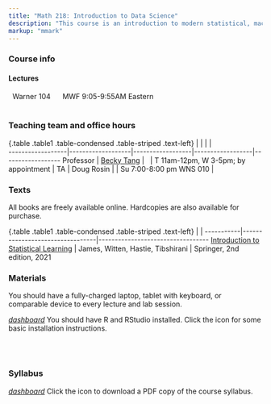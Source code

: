 ```yaml
---
title: "Math 218: Introduction to Data Science"
description: "This course is an introduction to modern statistical, machine learning, and computational methods to analyze large and complex data sets that arise in a variety of fields, from biology to economics to astrophysics. The theoretical underpinnings of the most important modeling and predictive methods will be covered, including regression, classification, clustering, resampling, and tree-based methods. Student work will involve implementation of these concepts using open-source computational tools."
markup: "mmark"
---
```


### Course info

#### Lectures

<font color="#875687"><i class="fas fa-university"></i></font> &nbsp; Warner 104 &nbsp;&nbsp; <font color="#875687"><i class="fas fa-calendar"></i></font> &nbsp; MWF 9:05-9:55AM Eastern
<br>
<br>


### Teaching team and office hours 

{.table .table1 .table-condensed .table-striped .text-left}
<span></span>     | <span></span>     | <span></span>    | <span></span>    |  <span></span>      
------------------|-------------------|------------------|------------------|------------------ 
Professor        | [Becky Tang](https://beckytang.rbind.io/) | <a href="mailto:btang@middlebury.edu" title="email"><i class="fa fa-envelope"></i></a> &nbsp; <a href="https://github.com/beckytang" title="GitHub"><i class="fa fa-github"></i></a> | T 11am-12pm, W 3-5pm; by appointment | 
TA | Doug Rosin | | Su 7:00-8:00 pm WNS 010 |

### Texts

All books are freely available online. Hardcopies are also available for purchase.

{.table .table1 .table-condensed .table-striped .text-left}
 <span></span>     | <span></span> | <span></span> 
-----------|---------------------------------|----------------------------------
[Introduction to Statistical Learning](https://www.statlearning.com/) | James, Witten, Hastie, Tibshirani | Springer, 2nd edition, 2021

### Materials

You should have a fully-charged laptop, tablet with keyboard, or comparable device to every lecture and lab session.

<a href = "installation.pdf"><i class="material-icons">dashboard</i></a>
You should have R and RStudio installed. Click the icon for some basic installation instructions.

<br><br>

### Syllabus

<a href = "Math218_Syllabus.pdf"><i class="material-icons">dashboard</i></a> Click the icon to download a PDF copy of the course syllabus. 
